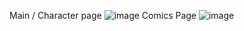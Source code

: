 Main / Character page
![image](https://user-images.githubusercontent.com/42122071/165641450-b9e782c5-956d-4aac-858c-412abe14c163.png)
Comics Page
![image](https://user-images.githubusercontent.com/42122071/165641498-074a789c-df0e-417b-abc5-99815b1514a3.png)

